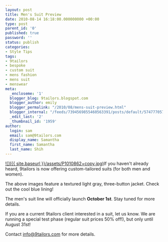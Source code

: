 ```yaml
---
layout: post
title: Men's Suit Preview
date: 2010-08-14 16:18:00.000000000 +00:00
type: post
parent_id: '0'
published: true
password: ''
status: publish
categories:
- Style Tips
tags:
- 9tailors
- bespoke
- custom suit
- mens fashion
- mens suit
- menswear
meta:
  _encloseme: '1'
  blogger_blog: 9tailors.blogspot.com
  blogger_author: emily
  blogger_permalink: "/2010/08/mens-suit-preview.html"
  blogger_internal: "/feeds/7394569855460563391/posts/default/5747770575647854805"
  _edit_last: '2'
  _thumbnail_id: '1959'
author:
  login: sam
  email: sam@9tailors.com
  display_name: Samantha
  first_name: Samantha
  last_name: Shih
---
```

[![]({{ site.baseurl }}/assets/P1010862+copy.jpg)](http://3.bp.blogspot.com/_RlJ3L7W6dBw/THWNFuAFX1I/AAAAAAAAIfg/Xo8gbeFxR2M/s1600/P1010862+copy.jpg)If you haven't already heard, 9tailors is now offering custom-tailored suits (for both men and women).

The above images feature a textured light gray, three-button jacket. Check out the cool blue lining!

The men's suit line will officially launch **October 1st**. Stay tuned for more details.

If you are a current 9tailors client interested in a suit, let us know. We are running a special test phase (regular suit prices 50% off!), but only until August 31st!

Contact [info@9tailors.com](http://www.blogger.com/info@9tailors.com) for more details.
